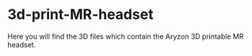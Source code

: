 # 3d-print-MR-headset
Here you will find the 3D files which contain the Aryzon 3D printable MR headset.
